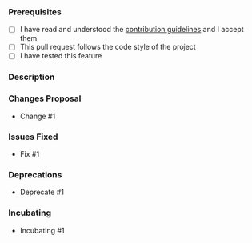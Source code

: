 <!--
Thanks to using Glitch
Before you submit pull request read Contributing guidelines.

First at all make sure if your PR is on the develop branch
 	
After that your Pull Request must be filled with the description and one of some types:
- Changes Proposal - if you need add something to this repository
- Issues Fixed - If there is some bugs has been fix
- Deprecations - if you want remove something and they will no longer usable for the next releases
- Incubating - if those proposal changes mentioned on `Changes Proposal` are be unstable and they are be tested on the next releases

If those requirements are be met, it will be starting review your PR. After approval your PR will be ready to Push into develop branch
-->
### Prerequisites
* [ ] I have read and understood the [contribution guidelines](https://github.com/stachu540/kotlin-dsl-template/blob/master/.github/CONTRIBUTING.md) and I accept them.
* [ ] This pull request follows the code style of the project
* [ ] I have tested this feature

### Description
<!-- 
Put here some words about your pull request.
The reason, why should i pull it to this repository.
Make sure if your PR is on the develop branch

Feel free to remove this comment
-->

<!-- Removable below if there is some reasons -->
### Changes Proposal <!-- leave if there is some changes -->
* Change #1

### Issues Fixed <!-- leave if there is some bugfixes -->
* Fix #1

### Deprecations <!-- leave if there is something to deprecate -->
* Deprecate #1

### Incubating <!-- leave if there is something to deprecate -->
* Incubating #1
